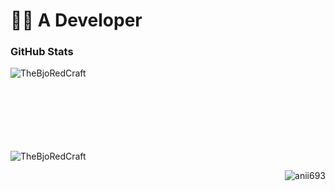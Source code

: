 # 🧑‍💻 A Developer
<h3>GitHub Stats</h3>

<p><img align="left" src="https://github-readme-stats.vercel.app/api/top-langs?username=TheBjoRedCraft&show_icons=true&theme=dark&locale=en&layout=compact" alt="TheBjoRedCraft" /></p>

<br><br><br><br><br><br><br>
<p>&nbsp;<img align="left" src="https://github-readme-stats.vercel.app/api?username=TheBjoRedCraft&show_icons=true&theme=dark&locale=en" alt="TheBjoRedCraft" /></p>

<p><img align="right" src="https://github-readme-streak-stats.herokuapp.com/?user=TheBjoRedCraft&theme=dark" alt="anii693" /></p>
<br><br><br><br><br><br><br><br><br><br>
